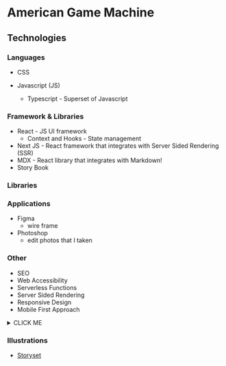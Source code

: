 # American Game Machine

## Technologies

### Languages

- CSS

- Javascript (JS)
  - Typescript - Superset of Javascript

### Framework & Libraries

- React - JS UI framework
  - Context and Hooks - State management
- Next JS - React framework that integrates with Server Sided Rendering (SSR)
- MDX - React library that integrates with Markdown!
- Story Book

### Libraries

### Applications

- Figma
  - wire frame
- Photoshop
  - edit photos that I taken

### Other

- SEO
- Web Accessibility
- Serverless Functions
- Server Sided Rendering
- Responsive Design
- Mobile First Approach


<details><summary>CLICK ME</summary>
<p>

#### yes, even hidden code blocks!

```python
print("hello world!")
```

</p>
</details>

### Illustrations

- [Storyset](https://storyset.com/)
